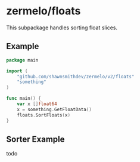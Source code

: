 zermelo/floats
==============
This subpackage handles sorting float slices. 

Example
-------

```go
package main

import (
	"github.com/shawnsmithdev/zermelo/v2/floats"
	"something"
)

func main() {
	var x []float64
	x = something.GetFloatData()
	floats.SortFloats(x)
}
```

Sorter Example
--------------
todo
